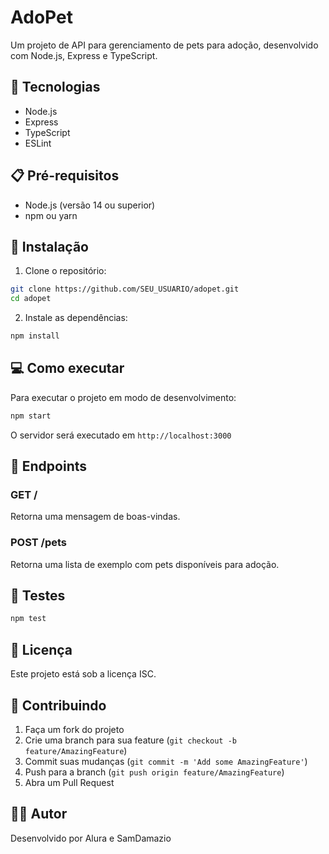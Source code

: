 # AdoPet

Um projeto de API para gerenciamento de pets para adoção, desenvolvido com Node.js, Express e TypeScript.

## 🚀 Tecnologias

- Node.js
- Express
- TypeScript
- ESLint

## 📋 Pré-requisitos

- Node.js (versão 14 ou superior)
- npm ou yarn

## 🔧 Instalação

1. Clone o repositório:

```bash
git clone https://github.com/SEU_USUARIO/adopet.git
cd adopet
```

2. Instale as dependências:

```bash
npm install
```

## 💻 Como executar

Para executar o projeto em modo de desenvolvimento:

```bash
npm start
```

O servidor será executado em `http://localhost:3000`

## 📡 Endpoints

### GET /

Retorna uma mensagem de boas-vindas.

### POST /pets

Retorna uma lista de exemplo com pets disponíveis para adoção.

## 🧪 Testes

```bash
npm test
```

## 📝 Licença

Este projeto está sob a licença ISC.

## 🤝 Contribuindo

1. Faça um fork do projeto
2. Crie uma branch para sua feature (`git checkout -b feature/AmazingFeature`)
3. Commit suas mudanças (`git commit -m 'Add some AmazingFeature'`)
4. Push para a branch (`git push origin feature/AmazingFeature`)
5. Abra um Pull Request

## 👨‍💻 Autor

Desenvolvido por Alura e SamDamazio
